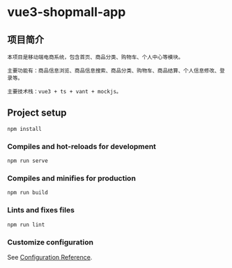 # vue3-shopmall-app

## 项目简介
```
本项目是移动端电商系统，包含首页、商品分类、购物车、个人中心等模块。

主要功能有：商品信息浏览、商品信息搜索、商品分类、购物车、商品结算、个人信息修改、登录等。

主要技术栈：vue3 + ts + vant + mockjs。
```

## Project setup
```
npm install
```

### Compiles and hot-reloads for development
```
npm run serve
```

### Compiles and minifies for production
```
npm run build
```

### Lints and fixes files
```
npm run lint
```

### Customize configuration
See [Configuration Reference](https://cli.vuejs.org/config/).

